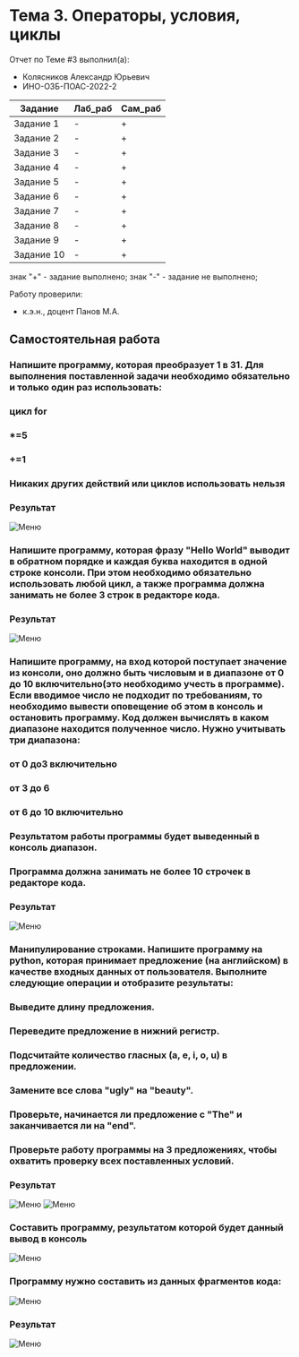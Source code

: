 # Тема 3. Операторы, условия, циклы
Отчет по Теме #3 выполнил(а):
- Колясников Александр Юрьевич
- ИНО-ОЗБ-ПОАС-2022-2

| Задание | Лаб_раб | Сам_раб |
| ------ | ------ | ------ |
| Задание 1 | - | + |
| Задание 2 | - | + |
| Задание 3 | - | + |
| Задание 4 | - | + |
| Задание 5 | - | + |
| Задание 6 | - | + |
| Задание 7 | - | + |
| Задание 8 | - | + |
| Задание 9 | - | + |
| Задание 10 | - | + |

знак "+" - задание выполнено; знак "-" - задание не выполнено;

Работу проверили:
- к.э.н., доцент Панов М.А.

## Самостоятельная работа
### Напишите программу, которая преобразует 1 в 31. Для выполнения поставленной задачи необходимо обязательно и только один раз использовать:
### цикл for
### *=5
### +=1
### Никаких других действий или циклов использовать нельзя
### Результат
![Меню](https://github.com/BlitzkriegBop666/software_engineering/blob/Tema_3/lab_3/pic/lab_3_1.png)

### Напишите программу, которая фразу "Hello World" выводит в обратном порядке и каждая буква находится в одной строке консоли. При этом необходимо обязательно использовать любой цикл, а также программа должна занимать не более 3 строк в редакторе кода.
### Результат
![Меню](https://github.com/BlitzkriegBop666/software_engineering/blob/Tema_3/lab_3/pic/lab_3_2.png)

### Напишите программу, на вход которой поступает значение из консоли, оно должно быть числовым и в диапазоне от 0 до 10 включительно(это необходимо учесть в программе). Если вводимое число не подходит по требованиям, то необходимо вывести оповещение об этом в консоль и остановить программу. Код должен вычислять в каком диапазоне находится полученное число. Нужно учитывать три диапазона:
### от 0 до3 включительно
### от 3 до 6
### от 6 до 10 включительно
### Результатом работы программы будет выведенный в консоль диапазон.
### Программа должна занимать не более 10 строчек в редакторе кода.
### Результат
![Меню](https://github.com/BlitzkriegBop666/software_engineering/blob/Tema_3/lab_3/pic/lab_3_3.png)

### Манипулирование строками. Напишите программу на python, которая принимает предложение (на английском) в  качестве входных данных от пользователя. Выполните следующие операции и отобразите результаты:
### Выведите длину предложения.
### Переведите предложение в нижний регистр.
### Подсчитайте количество гласных (a, e, i, o, u) в предложении.
### Замените все слова "ugly" на "beauty".
### Проверьте, начинается ли предложение с "The" и заканчивается ли на "end".
### Проверьте работу программы на 3 предложениях, чтобы охватить проверку всех поставленных условий.
### Результат
![Меню](https://github.com/BlitzkriegBop666/software_engineering/blob/Tema_3/lab_3/pic/lab_3_4.png)
![Меню](https://github.com/BlitzkriegBop666/software_engineering/blob/Tema_3/lab_3/pic/lab_3_4_1.png)

### Составить программу, результатом которой будет данный вывод в консоль
![Меню](https://github.com/BlitzkriegBop666/software_engineering/blob/Tema_3/lab_3/pic/output.png)
### Программу нужно составить из данных фрагментов кода:
![Меню](https://github.com/BlitzkriegBop666/software_engineering/blob/Tema_3/lab_3/pic/strings.png)
### Результат
![Меню](https://github.com/BlitzkriegBop666/software_engineering/blob/Tema_3/lab_3/pic/lab_3_5.png)
